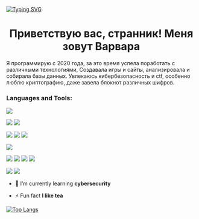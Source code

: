 [![Typing SVG](https://readme-typing-svg.demolab.com?font=Fira+Code&size=50&pause=300&color=7EF7D1&background=181232F2&center=true&vCenter=true&width=1000&height=100&lines=Hi%2C+stranger!;Welcome+to+my+space+;Do+you+like+tea%3F)](https://git.io/typing-svg)

<h1 align="center">Приветствую вас, странник! Меня зовут Варвара</h1>
<p>Я программирую с 2020 года, за это время успела поработать с различными технологиями, Создавала игры и сайты, анализировала и собирала базы данных. Увлекаюсь кибербезопасность и ctf, особенно люблю криптографию, даже завела блокнот различных шифров.</p>

<h3 align="left">Languages and Tools:</h3>
<img src="https://img.shields.io/badge/Cplusplus-00082E?logo=Cplusplus&logoColor=F8F8FF">

<p><img src="https://img.shields.io/badge/Csharp-00082E?logo=Csharp&logoColor=F8F8FF">
<img src="https://img.shields.io/badge/Dotnet-00082E?logo=Dotnet&logoColor=F8F8FF"> </p>

<p><img src="https://img.shields.io/badge/Python-00082E?logo=Python&logoColor=F8F8FF">
<img src="https://img.shields.io/badge/Pandas-00082E?logo=Pandas&logoColor=F8F8FF">
<img src="https://img.shields.io/badge/Selenium-00082E?logo=Selenium&logoColor=F8F8FF"> </p>

<img src="https://img.shields.io/badge/Mysql-00082E?logo=Mysql&logoColor=F8F8FF">

<p><img src="https://img.shields.io/badge/Javascript-00082E?logo=Javascript&logoColor=F8F8FF">
<img src="https://img.shields.io/badge/Css3-00082E?logo=Css3&logoColor=F8F8FF">
<img src="https://img.shields.io/badge/Html5-00082E?logo=Html5&logoColor=F8F8FF">
<img src="https://img.shields.io/badge/Node.js-00082E?logo=Node.js&logoColor=F8F8FF"></p>
  
<p><img src="https://img.shields.io/badge/Unity-00082E?logo=Unity&logoColor=F8F8FF">
<img src="https://img.shields.io/badge/Blender-00082E?logo=Blender&logoColor=F8F8FF"> </p>

- 🌱 I’m currently learning **cybersecurity**

- ⚡ Fun fact **I like tea**

[![Top Langs](https://github-readme-stats.vercel.app/api/top-langs/?username=adventure-space&layout=pie&theme=dark)](https://github.com/anuraghazra/github-readme-stats)
